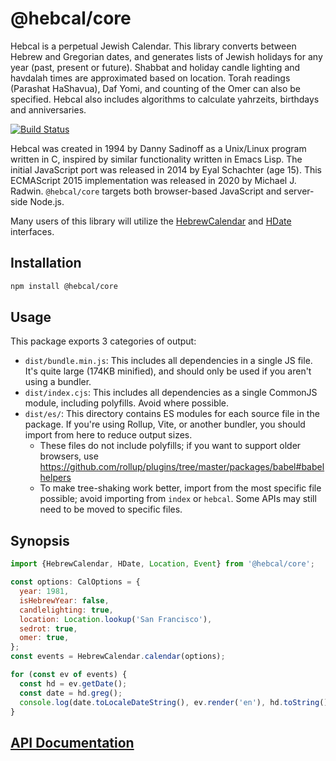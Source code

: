 # @hebcal/core

Hebcal is a perpetual Jewish Calendar. This library converts between
Hebrew and Gregorian dates, and generates lists of Jewish holidays for
any year (past, present or future).  Shabbat and holiday candle
lighting and havdalah times are approximated based on location. Torah
readings (Parashat HaShavua), Daf Yomi, and counting of the Omer can
also be specified. Hebcal also includes algorithms to calculate
yahrzeits, birthdays and anniversaries.

[![Build Status](https://github.com/hebcal/hebcal-es6/actions/workflows/node.js.yml/badge.svg)](https://github.com/hebcal/hebcal-es6/actions/workflows/node.js.yml)

Hebcal was created in 1994 by Danny Sadinoff as a Unix/Linux program
written in C, inspired by similar functionality written in Emacs
Lisp. The initial JavaScript port was released in 2014 by Eyal
Schachter (age 15). This ECMAScript 2015 implementation was released
in 2020 by Michael J. Radwin. `@hebcal/core` targets both
browser-based JavaScript and server-side Node.js.

Many users of this library will utilize the [HebrewCalendar](https://hebcal.github.io/api/core/classes/HebrewCalendar.html)
and [HDate](https://hebcal.github.io/api/hdate/classes/HDate.html) interfaces.

## Installation

```bash
npm install @hebcal/core
```

## Usage

This package exports 3 categories of output:

- `dist/bundle.min.js`: This includes all dependencies in a single JS file.  It's quite large (174KB minified), and should only be used if you aren't using a bundler.
- `dist/index.cjs`: This includes all dependencies as a single CommonJS module, including polyfills.  Avoid where possible.
- `dist/es/`: This directory contains ES modules for each source file in the package.  If you're using Rollup, Vite, or another bundler, you should import from here to reduce output sizes.
  - These files do not include polyfills; if you want to support older browsers, use <https://github.com/rollup/plugins/tree/master/packages/babel#babelhelpers>
  - To make tree-shaking work better, import from the most specific file possible; avoid importing from `index` or `hebcal`.  Some APIs may still need to be moved to specific files.

## Synopsis

```javascript
import {HebrewCalendar, HDate, Location, Event} from '@hebcal/core';

const options: CalOptions = {
  year: 1981,
  isHebrewYear: false,
  candlelighting: true,
  location: Location.lookup('San Francisco'),
  sedrot: true,
  omer: true,
};
const events = HebrewCalendar.calendar(options);

for (const ev of events) {
  const hd = ev.getDate();
  const date = hd.greg();
  console.log(date.toLocaleDateString(), ev.render('en'), hd.toString());
}
```

## [API Documentation](https://hebcal.github.io/api/core/index.html)
